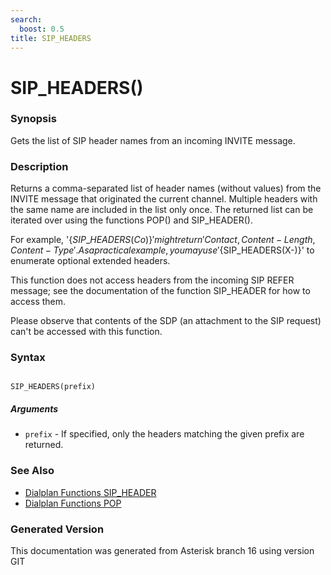 ```yaml
---
search:
  boost: 0.5
title: SIP_HEADERS
---
```


# SIP_HEADERS()

### Synopsis

Gets the list of SIP header names from an incoming INVITE message.

### Description

Returns a comma-separated list of header names (without values) from the INVITE message that originated the current channel. Multiple headers with the same name are included in the list only once. The returned list can be iterated over using the functions POP() and SIP\_HEADER().<br>

For example, '$\{SIP\_HEADERS(Co)\}' might return 'Contact,Content-Length,Content-Type'. As a practical example, you may use '$\{SIP\_HEADERS(X-)\}' to enumerate optional extended headers.<br>

This function does not access headers from the incoming SIP REFER message; see the documentation of the function SIP\_HEADER for how to access them.<br>

Please observe that contents of the SDP (an attachment to the SIP request) can't be accessed with this function.<br>


### Syntax


```

SIP_HEADERS(prefix)
```
##### Arguments


* `prefix` - If specified, only the headers matching the given prefix are returned.<br>

### See Also

* [Dialplan Functions SIP_HEADER](/Asterisk_16_Documentation/API_Documentation/Dialplan_Functions/SIP_HEADER)
* [Dialplan Functions POP](/Asterisk_16_Documentation/API_Documentation/Dialplan_Functions/POP)


### Generated Version

This documentation was generated from Asterisk branch 16 using version GIT 